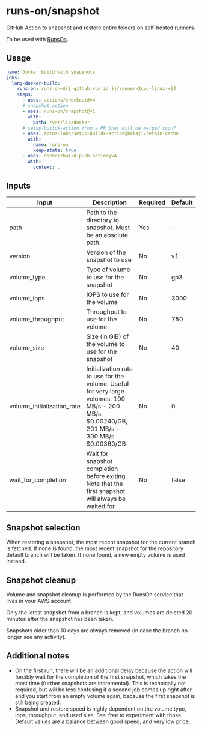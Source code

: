 # runs-on/snapshot

GitHub Action to snapshot and restore entire folders on self-hosted runners.

To be used with [RunsOn](https://runs-on.com).

## Usage

```yaml
name: Docker build with snapshots
jobs:
  long-docker-build:
    runs-on: runs-on=${{ github.run_id }}/runner=2cpu-linux-x64
    steps:
      - uses: actions/checkout@v4
      # snapshot action
      - uses: runs-on/snapshot@v1
        with:
          path: /var/lib/docker
      # setup-buildx-action from a PR that will be merged soon?
      - uses: aptos-labs/setup-buildx-action@balaji/retain-cache
        with:
          name: runs-on
          keep-state: true
      - uses: docker/build-push-action@v4
        with:
          context: .
```

## Inputs

| Input | Description | Required | Default |
|-------|-------------|----------|---------|
| path | Path to the directory to snapshot. Must be an absolute path. | Yes | - |
| version | Version of the snapshot to use | No | v1 |
| volume_type | Type of volume to use for the snapshot | No | gp3 |
| volume_iops | IOPS to use for the volume | No | 3000 |
| volume_throughput | Throughput to use for the volume | No | 750 |
| volume_size | Size (in GiB) of the volume to use for the snapshot | No | 40 |
| volume_initialization_rate | Initialization rate to use for the volume. Useful for very large volumes. 100 MB/s - 200 MB/s: $0.00240/GB, 201 MB/s - 300 MB/s $0.00360/GB | No | 0 |
| wait_for_completion | Wait for snapshot completion before exiting. Note that the first snapshot will always be waited for | No | false |

## Snapshot selection

When restoring a snapshot, the most recent snapshot for the current branch is fetched. If none is found, the most recent snapshot for the repository default branch will be taken. If none found, a new empty volume is used instead.

## Snapshot cleanup

Volume and snapshot cleanup is performed by the RunsOn service that lives in your AWS account.

Only the latest snapshot from a branch is kept, and volumes are deleted 20 minutes after the snapshot has been taken.

Snapshots older than 10 days are always removed (in case the branch no longer see any activity).

## Additional notes

* On the first run, there will be an additional delay because the action will forcibly wait for the completion of the first snapshot, which takes the most time (further snapshots are incremental). This is technically not required, but will be less confusing if a second job comes up right after and you start from an empty volume again, because the first snapshot is still being created.
* Snapshot and restore speed is highly dependent on the volume type, iops, throughput, and used size. Feel free to experiment with those. Default values are a balance between good speed, and very low price.